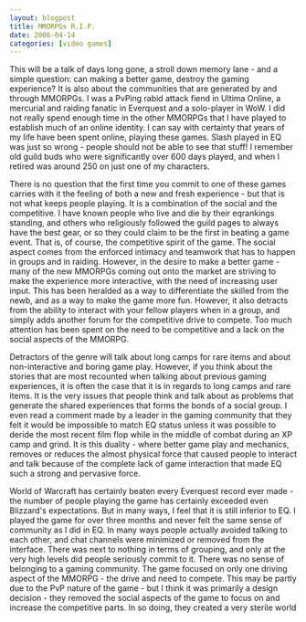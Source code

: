 ```yaml
---
layout: blogpost
title: MMORPGs R.I.P.
date: 2006-04-14
categories: [video games]
---
```

This will be a talk of days long gone, a stroll down memory lane - and a simple question: can making a better game, destroy the gaming experience? It is also about the communities that are generated by and through MMORPGs. I was a PvPing rabid attack fiend in Ultima Online, a mercurial and raiding fanatic in Everquest and a solo-player in WoW. I did not really spend enough time in the other MMORPGs that I have played to establish much of an online identity. I can say with certainty that years of my life have been spent online, playing these games. Slash played in EQ was just so wrong - people should not be able to see that stuff! I remember old guild buds who were significantly over 600 days played, and when I retired was around 250 on just one of my characters. 

<!--more-->

There is no question that the first time you commit to one of these games carries with it the feeling of both a new and fresh experience - but that is not what keeps people playing. It is a combination of the social and the competitive. I have known people who live and die by their eqrankings standing, and others who religiously followed the guild pages to always have the best gear, or so they could claim to be the first in beating a game event. That is, of course, the competitive spirit of the game. The social aspect comes from the enforced intimacy and teamwork that has to happen in groups and in raiding. However, in the desire to make a better game - many of the new MMORPGs coming out onto the market are striving to make the experience more interactive, with the need of increasing user input. This has been heralded as a way to differentiate the skilled from the newb, and as a way to make the game more fun. However, it also detracts from the ability to interact with your fellow players when in a group, and simply adds another forum for the competitive drive to compete. Too much attention has been spent on the need to be competitive and a lack on the social aspects of the MMORPG. 

Detractors of the genre will talk about long camps for rare items and about non-interactive and boring game play. However, if you think about the stories that are most recounted when talking about previous gaming experiences, it is often the case that it is in regards to long camps and rare items. It is the very issues that people think and talk about as problems that generate the shared experiences that forms the bonds of a social group. I even read a comment made by a leader in the gaming community that they felt it would be impossible to match EQ status unless it was possible to deride the most recent film flop while in the middle of combat during an XP camp and grind. It is this duality - where better game play and mechanics, removes or reduces the almost physical force that caused people to interact and talk because of the complete lack of game interaction that made EQ such a strong and pervasive force. 

World of Warcraft has certainly beaten every Everquest record ever made - the number of people playing the game has certainly exceeded even Blizzard's expectations. But in many ways, I feel that it is still inferior to EQ. I played the game for over three months and never felt the same sense of community as I did in EQ. In many ways people actually avoided talking to each other, and chat channels were minimized or removed from the interface. There was next to nothing in terms of grouping, and only at the very high levels did people seriously commit to it. There was no sense of belonging to a gaming community. The game focused on only one driving aspect of the MMORPG - the drive and need to compete. This may be partly due to the PvP nature of the game - but I think it was primarily a design decision - they removed the social aspects of the game to focus on and increase the competitive parts. In so doing, they created a very sterile world
